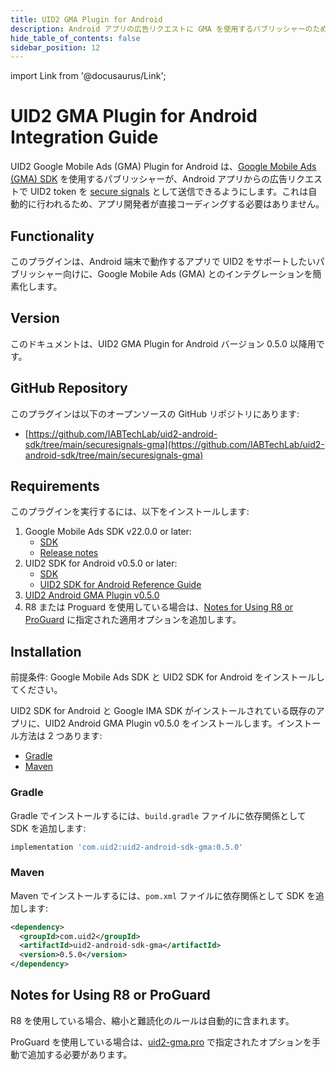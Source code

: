 ```yaml
---
title: UID2 GMA Plugin for Android
description: Android アプリの広告リクエストに GMA を使用するパブリッシャーのためのガイド。
hide_table_of_contents: false
sidebar_position: 12
---
```


import Link from '@docusaurus/Link';

# UID2 GMA Plugin for Android Integration Guide

UID2 Google Mobile Ads (GMA) Plugin for Android は、[Google Mobile Ads (GMA) SDK](https://developers.google.com/ad-manager/mobile-ads-sdk) を使用するパブリッシャーが、Android アプリからの広告リクエストで <Link href="../ref-info/glossary-uid#gl-uid2-token">UID2 token</Link> を [secure signals](https://support.google.com/admob/answer/11556288?hl=en-GB) として送信できるようにします。これは自動的に行われるため、アプリ開発者が直接コーディングする必要はありません。

## Functionality

このプラグインは、Android 端末で動作するアプリで UID2 をサポートしたいパブリッシャー向けに、Google Mobile Ads (GMA) とのインテグレーションを簡素化します。

## Version

<!-- As of 2023-07-15 -->

このドキュメントは、UID2 GMA Plugin for Android バージョン 0.5.0 以降用です。

## GitHub Repository

このプラグインは以下のオープンソースの GitHub リポジトリにあります:

- [https://github.com/IABTechLab/uid2-android-sdk/tree/main/securesignals-gma](https://github.com/IABTechLab/uid2-android-sdk/tree/main/securesignals-gma)

## Requirements 

このプラグインを実行するには、以下をインストールします:

1. Google Mobile Ads SDK v22.0.0 or later:
   - [SDK](https://developers.google.com/admob/android/sdk)
   - [Release notes](https://developers.google.com/admob/android/rel-notes)
1. UID2 SDK for Android v0.5.0 or later:
   - [SDK](https://central.sonatype.com/artifact/com.uid2/uid2-android-sdk)
   - [UID2 SDK for Android Reference Guide](../sdks/uid2-sdk-ref-android.md)
1. [UID2 Android GMA Plugin v0.5.0](https://central.sonatype.com/artifact/com.uid2/uid2-android-sdk-gma/)
1. R8 または Proguard を使用している場合は、[Notes for Using R8 or ProGuard](#notes-for-using-r8-or-proguard) に指定された適用オプションを追加します。

## Installation

前提条件: Google Mobile Ads SDK と UID2 SDK for Android をインストールしてください。

UID2 SDK for Android と Google IMA SDK がインストールされている既存のアプリに、UID2 Android GMA Plugin v0.5.0 をインストールします。インストール方法は 2 つあります:

- [Gradle](#gradle)
- [Maven](#maven)

### Gradle 

Gradle でインストールするには、`build.gradle` ファイルに依存関係として SDK を追加します:

```js
implementation 'com.uid2:uid2-android-sdk-gma:0.5.0'
```

### Maven 

Maven でインストールするには、`pom.xml` ファイルに依存関係として SDK を追加します:

``` xml
<dependency>
  <groupId>com.uid2</groupId>
  <artifactId>uid2-android-sdk-gma</artifactId>
  <version>0.5.0</version>
</dependency>
```

## Notes for Using R8 or ProGuard

R8 を使用している場合、縮小と難読化のルールは自動的に含まれます。

ProGuard を使用している場合は、[uid2-gma.pro](https://github.com/IABTechLab/uid2-android-sdk/blob/main/securesignals-gma/uid2-gma.pro) で指定されたオプションを手動で追加する必要があります。

